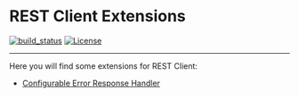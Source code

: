 # REST Client Extensions

[![build_status](https://travis-ci.com/microprofile-extensions/restclient-ext.svg?branch=master)](https://travis-ci.com/microprofile-extensions/restclient-ext)
[![License](https://img.shields.io/badge/license-Apache%202-blue.svg)](https://github.com/microprofile-extensions/restclient-ext/blob/master/LICENSE)
___________
Here you will find some extensions for REST Client:

* [Configurable Error Response Handler](https://github.com/microprofile-extensions/restclient-ext/tree/master/configurable-errorresponse-handler)